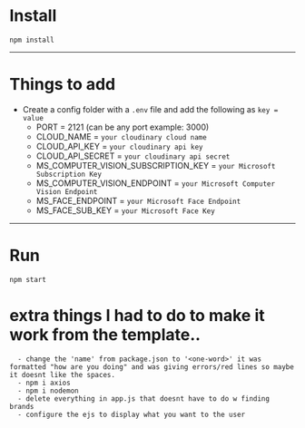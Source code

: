 # Install

`npm install`

---

# Things to add

- Create a config folder with a `.env` file and add the following as `key = value`
  - PORT = 2121 (can be any port example: 3000)
  - CLOUD_NAME = `your cloudinary cloud name`
  - CLOUD_API_KEY = `your cloudinary api key`
  - CLOUD_API_SECRET = `your cloudinary api secret`
  - MS_COMPUTER_VISION_SUBSCRIPTION_KEY = `your Microsoft Subscription Key`
  - MS_COMPUTER_VISION_ENDPOINT = `your Microsoft Computer Vision Endpoint`
  - MS_FACE_ENDPOINT = `your Microsoft Face Endpoint`
  - MS_FACE_SUB_KEY = `your Microsoft Face Key`

---

# Run

`npm start`

# extra things I had to do to make it work from the template..
      - change the 'name' from package.json to '<one-word>' it was formatted "how are you doing" and was giving errors/red lines so maybe it doesnt like the spaces.
      - npm i axios 
      - npm i nodemon
      - delete everything in app.js that doesnt have to do w finding brands
      - configure the ejs to display what you want to the user
    